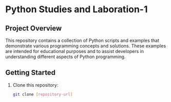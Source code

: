 # Python Studies and Laboration-1

## Project Overview
This repository contains a collection of Python scripts and examples that demonstrate various programming concepts and solutions. These examples are intended for educational purposes and to assist developers in understanding different aspects of Python programming.

## Getting Started
1. Clone this repository:
   ```bash
   git clone [repository-url]


